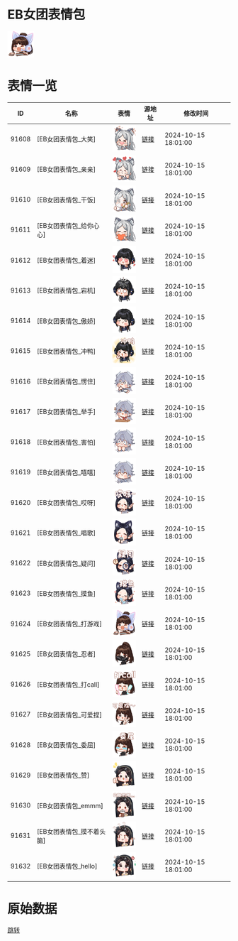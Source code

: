 # EB女团表情包

<img src="./cover.png" height="60" alt="cover" />

# 表情一览

|ID|名称|表情|源地址|修改时间|
|----|----|----|----|----|
|91608|[EB女团表情包_大笑]|<img src="./pic/091608_%5BEB女团表情包_大笑%5D.png" height="60" alt="大笑"/>|[链接](https://i0.hdslb.com/bfs/garb/1ceaee199173fbc5fba9cd38e4bf47a0a6586f83.png)|2024-10-15 18:01:00|
|91609|[EB女团表情包_亲亲]|<img src="./pic/091609_%5BEB女团表情包_亲亲%5D.png" height="60" alt="亲亲"/>|[链接](https://i0.hdslb.com/bfs/garb/5e5e51cf8ef36317238107fe0df925ce80034be1.png)|2024-10-15 18:01:00|
|91610|[EB女团表情包_干饭]|<img src="./pic/091610_%5BEB女团表情包_干饭%5D.png" height="60" alt="干饭"/>|[链接](https://i0.hdslb.com/bfs/garb/61e4db095a4cbf28cde735106529e83e0b40e006.png)|2024-10-15 18:01:00|
|91611|[EB女团表情包_给你心心]|<img src="./pic/091611_%5BEB女团表情包_给你心心%5D.png" height="60" alt="给你心心"/>|[链接](https://i0.hdslb.com/bfs/garb/53ce826544877cb62016d62ec4496a975b6d62c4.png)|2024-10-15 18:01:00|
|91612|[EB女团表情包_着迷]|<img src="./pic/091612_%5BEB女团表情包_着迷%5D.png" height="60" alt="着迷"/>|[链接](https://i0.hdslb.com/bfs/garb/11c587b6ebe9c853b442bc35236e030bd7b84101.png)|2024-10-15 18:01:00|
|91613|[EB女团表情包_宕机]|<img src="./pic/091613_%5BEB女团表情包_宕机%5D.png" height="60" alt="宕机"/>|[链接](https://i0.hdslb.com/bfs/garb/8698970b216ff15066aeffbed095f8c2ced217b5.png)|2024-10-15 18:01:00|
|91614|[EB女团表情包_傲娇]|<img src="./pic/091614_%5BEB女团表情包_傲娇%5D.png" height="60" alt="傲娇"/>|[链接](https://i0.hdslb.com/bfs/garb/d6ebbd5b6e6e2579edc20c5e82b53204cdadf1ec.png)|2024-10-15 18:01:00|
|91615|[EB女团表情包_冲鸭]|<img src="./pic/091615_%5BEB女团表情包_冲鸭%5D.png" height="60" alt="冲鸭"/>|[链接](https://i0.hdslb.com/bfs/garb/37011fb1984d31d26b96708fc2003d2808df9283.png)|2024-10-15 18:01:00|
|91616|[EB女团表情包_愣住]|<img src="./pic/091616_%5BEB女团表情包_愣住%5D.png" height="60" alt="愣住"/>|[链接](https://i0.hdslb.com/bfs/garb/27e58231e563e9da5254c4f2ce2c2b8c2548b82c.png)|2024-10-15 18:01:00|
|91617|[EB女团表情包_举手]|<img src="./pic/091617_%5BEB女团表情包_举手%5D.png" height="60" alt="举手"/>|[链接](https://i0.hdslb.com/bfs/garb/ca2c4e969e8412232ff771829fd1c33874134ef9.png)|2024-10-15 18:01:00|
|91618|[EB女团表情包_害怕]|<img src="./pic/091618_%5BEB女团表情包_害怕%5D.png" height="60" alt="害怕"/>|[链接](https://i0.hdslb.com/bfs/garb/0c4f47a9c7452833d8d1cc1d229f609772a63984.png)|2024-10-15 18:01:00|
|91619|[EB女团表情包_嘻嘻]|<img src="./pic/091619_%5BEB女团表情包_嘻嘻%5D.png" height="60" alt="嘻嘻"/>|[链接](https://i0.hdslb.com/bfs/garb/8a359d484e21f886250f491f581fc394e6dda02a.png)|2024-10-15 18:01:00|
|91620|[EB女团表情包_哎呀]|<img src="./pic/091620_%5BEB女团表情包_哎呀%5D.png" height="60" alt="哎呀"/>|[链接](https://i0.hdslb.com/bfs/garb/44e34d2c7a99ef898593c8bfdbe77a7742a46aa4.png)|2024-10-15 18:01:00|
|91621|[EB女团表情包_唱歌]|<img src="./pic/091621_%5BEB女团表情包_唱歌%5D.png" height="60" alt="唱歌"/>|[链接](https://i0.hdslb.com/bfs/garb/48db140beaca86811b62fa6835e3fdacad998796.png)|2024-10-15 18:01:00|
|91622|[EB女团表情包_疑问]|<img src="./pic/091622_%5BEB女团表情包_疑问%5D.png" height="60" alt="疑问"/>|[链接](https://i0.hdslb.com/bfs/garb/1d1d98350cbba6761cbcd1aba2f28b91a66cbdb1.png)|2024-10-15 18:01:00|
|91623|[EB女团表情包_摸鱼]|<img src="./pic/091623_%5BEB女团表情包_摸鱼%5D.png" height="60" alt="摸鱼"/>|[链接](https://i0.hdslb.com/bfs/garb/d9e00a3c4a3a1cea6b79c58ebdfe9c81cc422926.png)|2024-10-15 18:01:00|
|91624|[EB女团表情包_打游戏]|<img src="./pic/091624_%5BEB女团表情包_打游戏%5D.png" height="60" alt="打游戏"/>|[链接](https://i0.hdslb.com/bfs/garb/f385bd60bfbaa65c86e135c00439bb9b22918a7c.png)|2024-10-15 18:01:00|
|91625|[EB女团表情包_忍者]|<img src="./pic/091625_%5BEB女团表情包_忍者%5D.png" height="60" alt="忍者"/>|[链接](https://i0.hdslb.com/bfs/garb/d132e65ea1585af66e427c7f4fde95889dd89895.png)|2024-10-15 18:01:00|
|91626|[EB女团表情包_打call]|<img src="./pic/091626_%5BEB女团表情包_打call%5D.png" height="60" alt="打call"/>|[链接](https://i0.hdslb.com/bfs/garb/1863ba58a202f31a1b4f5b88c2af7870bdf09cc3.png)|2024-10-15 18:01:00|
|91627|[EB女团表情包_可爱捏]|<img src="./pic/091627_%5BEB女团表情包_可爱捏%5D.png" height="60" alt="可爱捏"/>|[链接](https://i0.hdslb.com/bfs/garb/371c146f532344b0f64262ef7c2323c030aa3702.png)|2024-10-15 18:01:00|
|91628|[EB女团表情包_委屈]|<img src="./pic/091628_%5BEB女团表情包_委屈%5D.png" height="60" alt="委屈"/>|[链接](https://i0.hdslb.com/bfs/garb/af48d90f99b2e174dc3e729f57cc315932459e21.png)|2024-10-15 18:01:00|
|91629|[EB女团表情包_赞]|<img src="./pic/091629_%5BEB女团表情包_赞%5D.png" height="60" alt="赞"/>|[链接](https://i0.hdslb.com/bfs/garb/b45b1788963669bcbf99e42b72ca2f7630082efb.png)|2024-10-15 18:01:00|
|91630|[EB女团表情包_emmm]|<img src="./pic/091630_%5BEB女团表情包_emmm%5D.png" height="60" alt="emmm"/>|[链接](https://i0.hdslb.com/bfs/garb/0addcef75f6b6ddeeb1dde88dd497227be4f5d56.png)|2024-10-15 18:01:00|
|91631|[EB女团表情包_摸不着头脑]|<img src="./pic/091631_%5BEB女团表情包_摸不着头脑%5D.png" height="60" alt="摸不着头脑"/>|[链接](https://i0.hdslb.com/bfs/garb/b760d0be526a9bb00696fb75698722c01b2cc719.png)|2024-10-15 18:01:00|
|91632|[EB女团表情包_hello]|<img src="./pic/091632_%5BEB女团表情包_hello%5D.png" height="60" alt="hello"/>|[链接](https://i0.hdslb.com/bfs/garb/df061052ca58ff26bd8b18c04e3017825c4b7912.png)|2024-10-15 18:01:00|

# 原始数据

[跳转](./raw.json)

